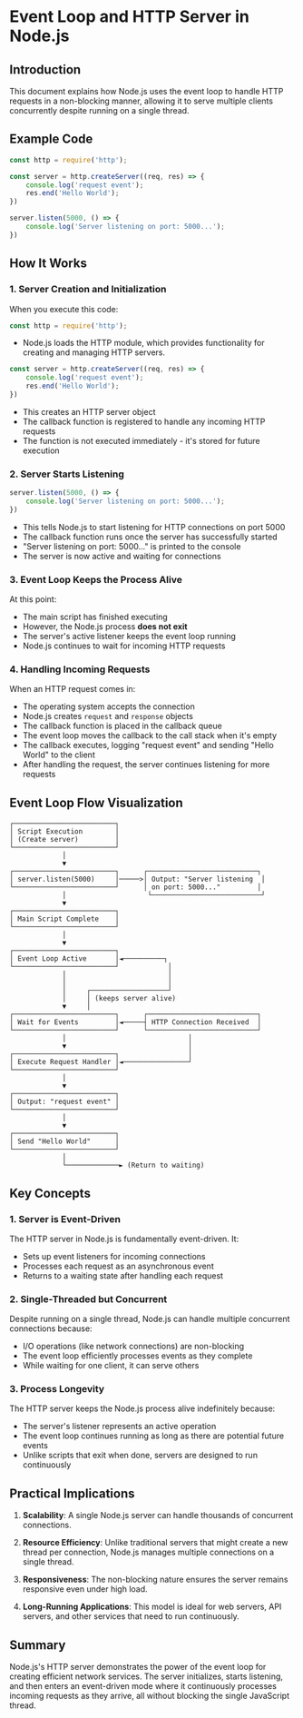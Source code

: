 # Event Loop and HTTP Server in Node.js

## Introduction

This document explains how Node.js uses the event loop to handle HTTP requests in a non-blocking manner, allowing it to serve multiple clients concurrently despite running on a single thread.

## Example Code

```javascript
const http = require('http');

const server = http.createServer((req, res) => {
    console.log('request event');
    res.end('Hello World');
})

server.listen(5000, () => {
    console.log('Server listening on port: 5000...');
})
```

## How It Works

### 1. Server Creation and Initialization

When you execute this code:

```javascript
const http = require('http');
```
- Node.js loads the HTTP module, which provides functionality for creating and managing HTTP servers.

```javascript
const server = http.createServer((req, res) => {
    console.log('request event');
    res.end('Hello World');
})
```
- This creates an HTTP server object
- The callback function is registered to handle any incoming HTTP requests
- The function is not executed immediately - it's stored for future execution

### 2. Server Starts Listening

```javascript
server.listen(5000, () => {
    console.log('Server listening on port: 5000...');
})
```

- This tells Node.js to start listening for HTTP connections on port 5000
- The callback function runs once the server has successfully started
- "Server listening on port: 5000..." is printed to the console
- The server is now active and waiting for connections

### 3. Event Loop Keeps the Process Alive

At this point:
- The main script has finished executing
- However, the Node.js process **does not exit**
- The server's active listener keeps the event loop running
- Node.js continues to wait for incoming HTTP requests

### 4. Handling Incoming Requests

When an HTTP request comes in:
- The operating system accepts the connection
- Node.js creates `request` and `response` objects
- The callback function is placed in the callback queue
- The event loop moves the callback to the call stack when it's empty
- The callback executes, logging "request event" and sending "Hello World" to the client
- After handling the request, the server continues listening for more requests

## Event Loop Flow Visualization

```
┌─────────────────────────┐
│ Script Execution        │
│ (Create server)         │
└─────────────────────────┘
             │
             ▼
┌─────────────────────────┐      ┌───────────────────────────┐
│ server.listen(5000)     │─────>│ Output: "Server listening  │
└─────────────────────────┘      │ on port: 5000..."         │
             │                    └───────────────────────────┘
             ▼
┌─────────────────────────┐
│ Main Script Complete    │
└─────────────────────────┘
             │
             ▼
┌─────────────────────────┐
│ Event Loop Active       │◄──────────┐
└─────────────────────────┘            │
             │                         │
             │                         │
             │     ┌───────────────────┘
             │     │ (keeps server alive)
             ▼     │
┌─────────────────────────┐      ┌───────────────────────────┐
│ Wait for Events         │◄─────┤ HTTP Connection Received  │
└─────────────────────────┘      └───────────────────────────┘
             │                              │
             ▼                              │
┌─────────────────────────┐                 │
│ Execute Request Handler │◄────────────────┘
└─────────────────────────┘
             │
             ▼
┌─────────────────────────┐
│ Output: "request event" │
└─────────────────────────┘
             │
             ▼
┌─────────────────────────┐
│ Send "Hello World"      │
└─────────────────────────┘
             │
             └─────────────► (Return to waiting)
```

## Key Concepts

### 1. Server is Event-Driven

The HTTP server in Node.js is fundamentally event-driven. It:
- Sets up event listeners for incoming connections
- Processes each request as an asynchronous event
- Returns to a waiting state after handling each request

### 2. Single-Threaded but Concurrent

Despite running on a single thread, Node.js can handle multiple concurrent connections because:
- I/O operations (like network connections) are non-blocking
- The event loop efficiently processes events as they complete
- While waiting for one client, it can serve others

### 3. Process Longevity

The HTTP server keeps the Node.js process alive indefinitely because:
- The server's listener represents an active operation
- The event loop continues running as long as there are potential future events
- Unlike scripts that exit when done, servers are designed to run continuously

## Practical Implications

1. **Scalability**: A single Node.js server can handle thousands of concurrent connections.

2. **Resource Efficiency**: Unlike traditional servers that might create a new thread per connection, Node.js manages multiple connections on a single thread.

3. **Responsiveness**: The non-blocking nature ensures the server remains responsive even under high load.

4. **Long-Running Applications**: This model is ideal for web servers, API servers, and other services that need to run continuously.

## Summary

Node.js's HTTP server demonstrates the power of the event loop for creating efficient network services. The server initializes, starts listening, and then enters an event-driven mode where it continuously processes incoming requests as they arrive, all without blocking the single JavaScript thread.
